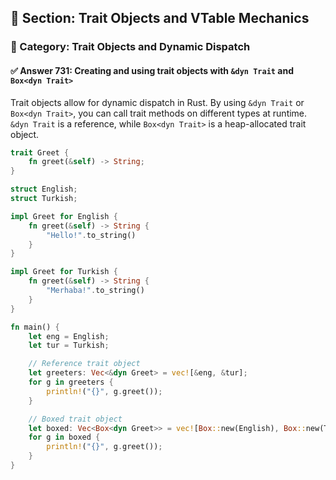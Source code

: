 ## 📘 Section: Trait Objects and VTable Mechanics  
### 🔹 Category: Trait Objects and Dynamic Dispatch  
#### ✅ Answer 731: Creating and using trait objects with `&dyn Trait` and `Box<dyn Trait>`

Trait objects allow for dynamic dispatch in Rust. By using `&dyn Trait` or `Box<dyn Trait>`, you can call trait methods on different types at runtime. `&dyn Trait` is a reference, while `Box<dyn Trait>` is a heap-allocated trait object.

```rust
trait Greet {
    fn greet(&self) -> String;
}

struct English;
struct Turkish;

impl Greet for English {
    fn greet(&self) -> String {
        "Hello!".to_string()
    }
}

impl Greet for Turkish {
    fn greet(&self) -> String {
        "Merhaba!".to_string()
    }
}

fn main() {
    let eng = English;
    let tur = Turkish;

    // Reference trait object
    let greeters: Vec<&dyn Greet> = vec![&eng, &tur];
    for g in greeters {
        println!("{}", g.greet());
    }

    // Boxed trait object
    let boxed: Vec<Box<dyn Greet>> = vec![Box::new(English), Box::new(Turkish)];
    for g in boxed {
        println!("{}", g.greet());
    }
}
```
